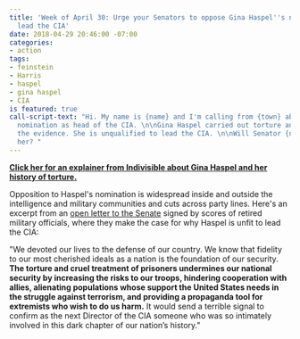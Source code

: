 ```yaml
---
title: 'Week of April 30: Urge your Senators to oppose Gina Haspel''s nomination to
  lead the CIA'
date: 2018-04-29 20:46:00 -07:00
categories:
- action
tags:
- feinstein
- Harris
- haspel
- gina haspel
- CIA
is featured: true
call-script-text: "Hi. My name is {name} and I'm calling from {town} about Gina Haspel's
  nomination as head of the CIA. \n\nGina Haspel carried out torture and destroyed
  the evidence. She is unqualified to lead the CIA. \n\nWill Senator {name} oppose
  her? "
---
```


[**Click her for an explainer from Indivisible about Gina Haspel and her history of torture.**](http://haspel.indivisible.org) 

Opposition to Haspel's nomination is widespread inside and outside the intelligence and military communities and cuts across party lines. Here's an excerpt from an [open letter to the Senate](https://www.humanrightsfirst.org/sites/default/files/RMLSenateLetterOnHaspelNomination.pdf) signed by scores of retired military officials, where they make the case for why Haspel is unfit to lead the CIA: 

"We devoted our lives to the defense of our country. We know that fidelity to our most cherished ideals as a nation is the foundation of our security. **The torture and cruel treatment of prisoners undermines our national security by increasing the risks to our troops, hindering cooperation with allies, alienating populations whose support the United States needs in the struggle against terrorism, and providing a propaganda tool for extremists who wish to do us harm.** It would send a
terrible signal to confirm as the next Director of the CIA someone who was so intimately involved in this dark chapter of our nation’s history."

